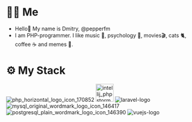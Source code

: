 <!--<picture>
  <source media="(prefers-color-scheme: dark)" srcset="https://1.bp.blogspot.com/-gN6S3HL1et0/XNqCocxkkdI/AAAAAAAACfw/EsnFN_dvlSsrkdybxRNgqvNlr0uzsdukQCPcBGAYYCw/w1200-h630-p-k-no-nu/x.png">
  <source media="(prefers-color-scheme: light)" srcset="https://1.bp.blogspot.com/-gN6S3HL1et0/XNqCocxkkdI/AAAAAAAACfw/EsnFN_dvlSsrkdybxRNgqvNlr0uzsdukQCPcBGAYYCw/w1200-h630-p-k-no-nu/x.png">
  <img alt="Just a tag" src="https://1.bp.blogspot.com/-gN6S3HL1et0/XNqCocxkkdI/AAAAAAAACfw/EsnFN_dvlSsrkdybxRNgqvNlr0uzsdukQCPcBGAYYCw/w1200-h630-p-k-no-nu/x.png">
</picture>-->

# :technologist: Me
+ Hello👋 My name is Dmitry, @pepperfm
+ I am PHP-programmer. I like music :guitar:, psychology :brain:, movies:clapper:, cats :cat2:, coffee :coffee: and memes :moyai:.

# :gear: My Stack
![php_horizontal_logo_icon_170852](https://user-images.githubusercontent.com/36007880/230681746-c68515c2-26b3-4531-8ede-ac5774afd3cf.png)
<img width="48" alt="intellij_phpstorm_macos_bigsur_icon_190057 (1)" src="https://user-images.githubusercontent.com/36007880/230681610-aaec9113-b683-4ad6-a588-8fd8485ad316.png">
![laravel-logo](https://user-images.githubusercontent.com/36007880/230681395-d86ac85b-46bb-4997-82c1-9e99911d0180.png)
![mysql_original_wordmark_logo_icon_146417](https://user-images.githubusercontent.com/36007880/230681310-c462f2cc-8189-405a-aee0-4c6ca7f4215d.png)
![postgresql_plain_wordmark_logo_icon_146390](https://user-images.githubusercontent.com/36007880/230681829-807f1a54-807b-4b44-b442-6486b68c4601.png)
![vuejs-logo](https://img.icons8.com/color/48/null/vue-js.png)



<!--
**pepperfm/pepperfm** is a ✨ _special_ ✨ repository because its `README.md` (this file) appears on your GitHub profile.

Here are some ideas to get you started:

- 🔭 I’m currently working on ...
- 🌱 I’m currently learning ...
- 👯 I’m looking to collaborate on ...
- 🤔 I’m looking for help with ...
- 💬 Ask me about ...
- 📫 How to reach me: ...
- 😄 Pronouns: ...
- ⚡ Fun fact: ...
-->
